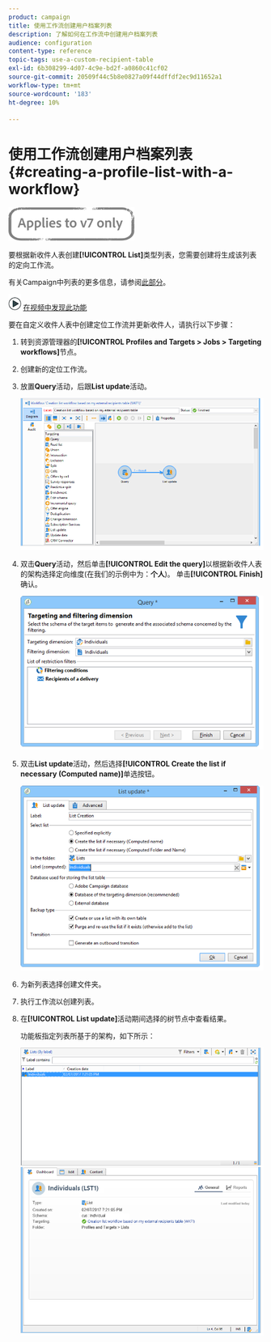 ```yaml
---
product: campaign
title: 使用工作流创建用户档案列表
description: 了解如何在工作流中创建用户档案列表
audience: configuration
content-type: reference
topic-tags: use-a-custom-recipient-table
exl-id: 6b308299-4d07-4c9e-bd2f-a0860c41cf02
source-git-commit: 20509f44c5b8e0827a09f44dffdf2ec9d11652a1
workflow-type: tm+mt
source-wordcount: '183'
ht-degree: 10%

---
```


# 使用工作流创建用户档案列表{#creating-a-profile-list-with-a-workflow}

![](../../assets/v7-only.svg)

要根据新收件人表创建&#x200B;**[!UICONTROL List]**&#x200B;类型列表，您需要创建将生成该列表的定向工作流。

有关Campaign中列表的更多信息，请参阅[此部分](../../platform/using/creating-and-managing-lists.md#about-lists-in-adobe-campaign)。

![](assets/do-not-localize/how-to-video.png) [在视频中发现此功能](../../platform/using/creating-and-managing-lists.md#create-list-in-a-wf-video)

要在自定义收件人表中创建定位工作流并更新收件人，请执行以下步骤：

1. 转到资源管理器的&#x200B;**[!UICONTROL Profiles and Targets > Jobs > Targeting workflows]**&#x200B;节点。
1. 创建新的定位工作流。
1. 放置&#x200B;**Query**&#x200B;活动，后跟&#x200B;**List update**&#x200B;活动。

   ![](assets/mapping_create_list_workflow01.png)

1. 双击&#x200B;**Query**&#x200B;活动，然后单击&#x200B;**[!UICONTROL Edit the query]**&#x200B;以根据新收件人表的架构选择定向维度(在我们的示例中为：**个人**)。 单击&#x200B;**[!UICONTROL Finish]**&#x200B;确认。

   ![](assets/mapping_create_list_workflow03.png)

1. 双击&#x200B;**List update**&#x200B;活动，然后选择&#x200B;**[!UICONTROL Create the list if necessary (Computed name)]**&#x200B;单选按钮。

   ![](assets/mapping_create_list_workflow02.png)

1. 为新列表选择创建文件夹。
1. 执行工作流以创建列表。
1. 在&#x200B;**[!UICONTROL List update]**&#x200B;活动期间选择的树节点中查看结果。

   功能板指定列表所基于的架构，如下所示：

   ![](assets/mapping_list_view.png)
